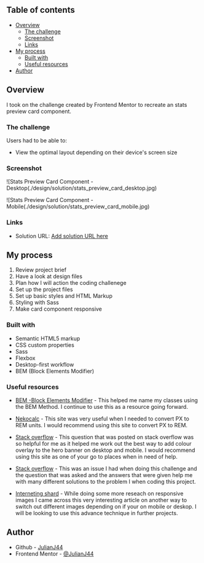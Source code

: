 ## Table of contents

- [Overview](#overview)
  - [The challenge](#the-challenge)
  - [Screenshot](#screenshot)
  - [Links](#links)
- [My process](#my-process)
  - [Built with](#built-with)
  - [Useful resources](#useful-resources)
- [Author](#author)

## Overview

I took on the challenge created by Frontend Mentor to recreate an stats preview card component.

### The challenge

Users had to be able to:

- View the optimal layout depending on their device's screen size

### Screenshot

![Stats Preview Card Component - Desktop(./design/solution/stats_preview_card_desktop.jpg)

![Stats Preview Card Component - Mobile(./design/solution/stats_preview_card_mobile.jpg)

### Links

- Solution URL: [Add solution URL here](https://your-solution-url.com)

## My process

1. Review project brief
2. Have a look at design files
3. Plan how I will action the coding challenege
4. Set up the project files
5. Set up basic styles and HTML Markup
6. Styling with Sass
7. Make card component responsive

### Built with

- Semantic HTML5 markup
- CSS custom properties
- Sass
- Flexbox
- Desktop-first workflow
- BEM (Block Elements Modifier)

### Useful resources

- [BEM -Block Elements Modifier](http://getbem.com/) - This helped me name my classes using the BEM Method. I continue to use this as a resource going forward.

- [Nekocalc](https://nekocalc.com/px-to-rem-converter) - This site was very useful when I needed to convert PX to REM units. I would recommend using this site to convert PX to REM.

- [Stack overflow](https://stackoverflow.com/questions/36679649/how-to-add-a-color-overlay-to-a-background-image/36679903) - This question that was posted on stack overflow was so helpful for me as it helped me work out the best way to add colour overlay to the hero banner on desktop and mobile. I would recommend using this site as one of your go to places when in need of help.

- [Stack overflow](https://stackoverflow.com/questions/28966158/changing-image-depending-on-mobile-or-desktop-html-css/28966485) - This was an issue I had when doing this challenge and the question that was asked and the answers that were given help me with many different solutions to the problem I when coding this project.

- [Interneting shard](https://www.internetingishard.com/html-and-css/responsive-images/) - While doing some more reseach on responsive images I came across this very interesting article on another way to switch out different images depending on if your on mobile or deskop. I will be looking to use this advance technique in further projects.

## Author

- Github - [JulianJ44](https://github.com/JulianJ44)
- Frontend Mentor - [@JulianJ44](https://www.frontendmentor.io/profile/JulianJ44/)
